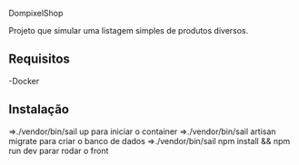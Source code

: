 DompixelShop

Projeto que simular uma listagem simples de produtos diversos.


## Requisitos

-Docker

## Instalação

=>./vendor/bin/sail up para iniciar o container
=>./vendor/bin/sail artisan migrate para criar o banco de dados
=>./vendor/bin/sail npm install && npm run dev parar rodar o front

